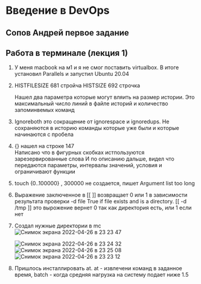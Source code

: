 # Введение в DevOps

##  Сопов Андрей первое задание 


## Работа в терминале (лекция 1)

1. У меня macbook на м1 и я не смог поставить virtualbox. В итоге установил Parallels и запустил Ubuntu 20.04

2.  HISTFILESIZE  681  стройча
    HISTSIZE      692  строчка
    
    Нашел два параметра которые могут вляить на размер истории.
    Это максимальный число линий в файле историй и количество запоминвемых команд

3.  Ignoreboth это сокращение от ignorespace и ignoredups. Не сохраняются в историю команды которые уже были и которые начинаются с пробела

4.  {} нашел на строке 147  
    Написано что в фигурных скобках истпользуются зарезервированные слова
    И по описанию дальше, видел что передаются параметры, интервалы значений, условия и ограничивают функции
    
5.  touch {0..100000} , 300000 не создается, пишет  Argument list too long
6.  Выражение заключенное в [[  ]] возвращает 0 или 1 в зависимости результата проверки
    -d file True if file exists and is a directory.
    [[ -d /tmp ]] это вырожение вернет 0 так как директория есть, или 1 если нет
    
    
    
7. Создал нужные директории в mc
    ![Снимок экрана 2022-04-26 в 23 23 47](https://user-images.githubusercontent.com/5323690/165386772-72eba582-0198-4a42-8d63-0cd489057fa1.png)

    ![Снимок экрана 2022-04-26 в 23 24 32](https://user-images.githubusercontent.com/5323690/165386809-3e78d18a-89ec-4a55-8131-e7aaed844bf0.png)
    ![Снимок экрана 2022-04-26 в 23 25 08](https://user-images.githubusercontent.com/5323690/165386843-59e80d50-b9cf-4ff0-82a2-9f97cdd8ca25.png)
    ![Снимок экрана 2022-04-26 в 23 23 12](https://user-images.githubusercontent.com/5323690/165387025-8e9021e5-1746-4573-9532-167f4ccde1c5.png)    
    
 8. Пришлось инсталлировать at.  at - извлечени команд в заданное время, batch - когда средняя нагрузка на систему подает ниже 1.5 
